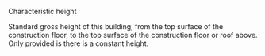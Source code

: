 Characteristic height


<!-- comment -->


Standard gross height of this building, from the top surface of the construction floor, to the top surface of the construction floor or roof above. Only provided is there is a constant height.


